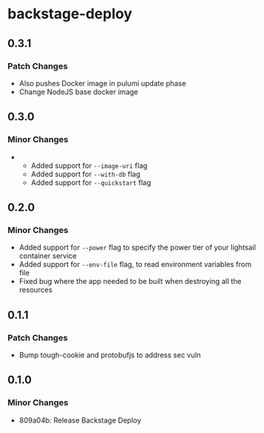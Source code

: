 # backstage-deploy

## 0.3.1

### Patch Changes

- Also pushes Docker image in pulumi update phase
- Change NodeJS base docker image

## 0.3.0

### Minor Changes

- - Added support for `--image-uri` flag
  - Added support for `--with-db` flag
  - Added support for `--quickstart` flag

## 0.2.0

### Minor Changes

- Added support for `--power` flag to specify the power tier of your lightsail
  container service
- Added support for `--env-file` flag, to read environment variables from file
- Fixed bug where the app needed to be built when destroying all the resources

## 0.1.1

### Patch Changes

- Bump tough-cookie and protobufjs to address sec vuln

## 0.1.0

### Minor Changes

- 809a04b: Release Backstage Deploy
